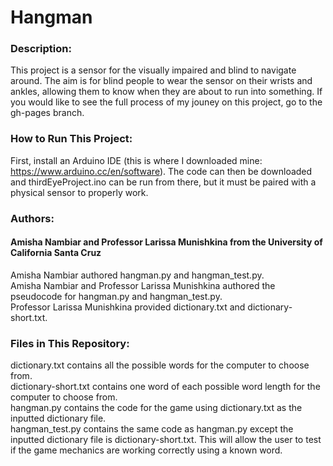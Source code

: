 # Hangman
### Description:<br />
This project is a sensor for the visually impaired and blind to navigate around. The aim is for blind people to wear the sensor on their wrists and ankles, allowing them to know when they are about to run into something. If you would like to see the full process of my jouney on this project, go to the gh-pages branch.

### How to Run This Project:<br />
First, install an Arduino IDE (this is where I downloaded mine: https://www.arduino.cc/en/software). The code can then be downloaded and thirdEyeProject.ino can be run from there, but it must be paired with a physical sensor to properly work.

### Authors:<br />
#### Amisha Nambiar and Professor Larissa Munishkina from the University of California Santa Cruz
Amisha Nambiar authored hangman.py and hangman_test.py.<br />
Amisha Nambiar and Professor Larissa Munishkina authored the pseudocode for hangman.py and hangman_test.py.<br />
Professor Larissa Munishkina provided dictionary.txt and dictionary-short.txt.<br />

### Files in This Repository:<br />
dictionary.txt contains all the possible words for the computer to choose from.<br />
dictionary-short.txt contains one word of each possible word length for the computer to choose from.<br />
hangman.py contains the code for the game using dictionary.txt as the inputted dictionary file.<br />
hangman_test.py contains the same code as hangman.py except the inputted dictionary file is dictionary-short.txt. This will allow the user to test if the game mechanics are working correctly using a known word.
